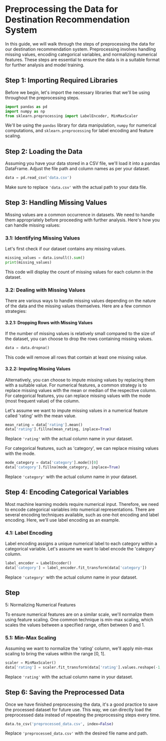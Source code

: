 # Preprocessing the Data for Destination Recommendation System

In this guide, we will walk through the steps of preprocessing the data for our destination recommendation system. Preprocessing involves handling missing values, encoding categorical variables, and normalizing numerical features. These steps are essential to ensure the data is in a suitable format for further analysis and model training.

## Step 1: Importing Required Libraries

Before we begin, let's import the necessary libraries that we'll be using throughout the preprocessing steps.

```python
import pandas as pd
import numpy as np
from sklearn.preprocessing import LabelEncoder, MinMaxScaler
```

We'll be using the `pandas` library for data manipulation, `numpy` for numerical computations, and `sklearn.preprocessing` for label encoding and feature scaling.

## Step 2: Loading the Data

Assuming you have your data stored in a CSV file, we'll load it into a pandas DataFrame. Adjust the file path and column names as per your dataset.

```python
data = pd.read_csv('data.csv')
```

Make sure to replace `'data.csv'` with the actual path to your data file.

## Step 3: Handling Missing Values

Missing values are a common occurrence in datasets. We need to handle them appropriately before proceeding with further analysis. Here's how you can handle missing values:

### 3.1: Identifying Missing Values

Let's first check if our dataset contains any missing values.

```python
missing_values = data.isnull().sum()
print(missing_values)
```

This code will display the count of missing values for each column in the dataset.

### 3.2: Dealing with Missing Values

There are various ways to handle missing values depending on the nature of the data and the missing values themselves. Here are a few common strategies:

#### 3.2.1: Dropping Rows with Missing Values

If the number of missing values is relatively small compared to the size of the dataset, you can choose to drop the rows containing missing values.

```python
data = data.dropna()
```

This code will remove all rows that contain at least one missing value.

#### 3.2.2: Imputing Missing Values

Alternatively, you can choose to impute missing values by replacing them with a suitable value. For numerical features, a common strategy is to replace missing values with the mean or median of the respective column. For categorical features, you can replace missing values with the mode (most frequent value) of the column.

Let's assume we want to impute missing values in a numerical feature called 'rating' with the mean value.

```python
mean_rating = data['rating'].mean()
data['rating'].fillna(mean_rating, inplace=True)
```

Replace `'rating'` with the actual column name in your dataset.

For categorical features, such as 'category', we can replace missing values with the mode.

```python
mode_category = data['category'].mode()[0]
data['category'].fillna(mode_category, inplace=True)
```

Replace `'category'` with the actual column name in your dataset.

## Step 4: Encoding Categorical Variables

Most machine learning models require numerical input. Therefore, we need to encode categorical variables into numerical representations. There are several encoding techniques available, such as one-hot encoding and label encoding. Here, we'll use label encoding as an example.

### 4.1: Label Encoding

Label encoding assigns a unique numerical label to each category within a categorical variable. Let's assume we want to label encode the 'category' column.

```python
label_encoder = LabelEncoder()
data['category'] = label_encoder.fit_transform(data['category'])
```

Replace `'category'` with the actual column name in your dataset.

## Step

 5: Normalizing Numerical Features

To ensure numerical features are on a similar scale, we'll normalize them using feature scaling. One common technique is min-max scaling, which scales the values between a specified range, often between 0 and 1.

### 5.1: Min-Max Scaling

Assuming we want to normalize the 'rating' column, we'll apply min-max scaling to bring the values within the range [0, 1].

```python
scaler = MinMaxScaler()
data['rating'] = scaler.fit_transform(data['rating'].values.reshape(-1, 1))
```

Replace `'rating'` with the actual column name in your dataset.

## Step 6: Saving the Preprocessed Data

Once we have finished preprocessing the data, it's a good practice to save the processed dataset for future use. This way, we can directly load the preprocessed data instead of repeating the preprocessing steps every time.

```python
data.to_csv('preprocessed_data.csv', index=False)
```

Replace `'preprocessed_data.csv'` with the desired file name and path.

